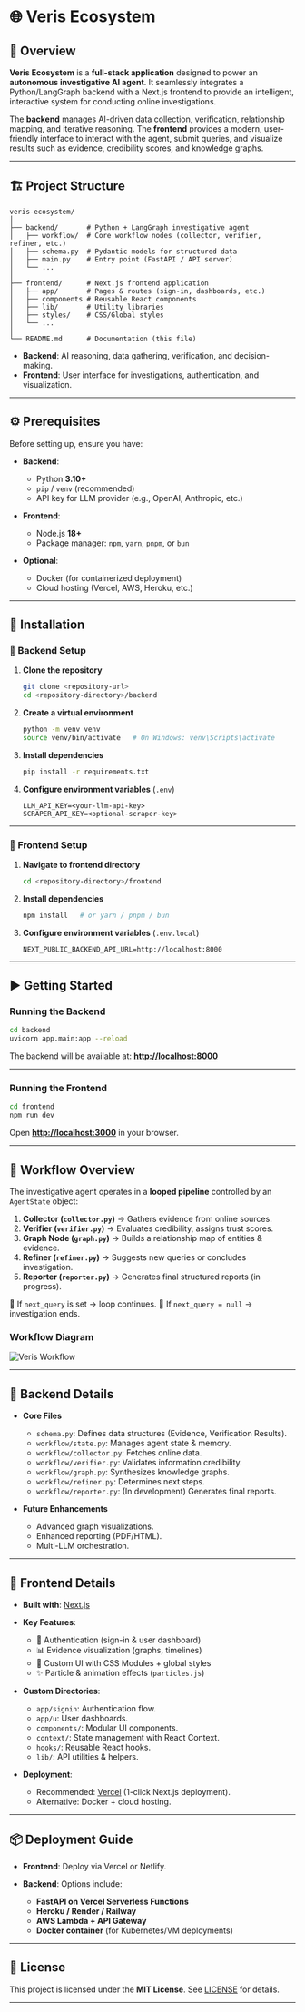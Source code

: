 # 🌐 Veris Ecosystem

## 📖 Overview

**Veris Ecosystem** is a **full-stack application** designed to power an **autonomous investigative AI agent**. It seamlessly integrates a Python/LangGraph backend with a Next.js frontend to provide an intelligent, interactive system for conducting online investigations.

The **backend** manages AI-driven data collection, verification, relationship mapping, and iterative reasoning. The **frontend** provides a modern, user-friendly interface to interact with the agent, submit queries, and visualize results such as evidence, credibility scores, and knowledge graphs.

---

## 🏗️ Project Structure

```
veris-ecosystem/
│
├── backend/       # Python + LangGraph investigative agent
│   ├── workflow/  # Core workflow nodes (collector, verifier, refiner, etc.)
│   ├── schema.py  # Pydantic models for structured data
│   ├── main.py    # Entry point (FastAPI / API server)
│   └── ...        
│
├── frontend/      # Next.js frontend application
│   ├── app/       # Pages & routes (sign-in, dashboards, etc.)
│   ├── components # Reusable React components
│   ├── lib/       # Utility libraries
│   ├── styles/    # CSS/Global styles
│   └── ...
│
└── README.md      # Documentation (this file)
```

* **Backend**: AI reasoning, data gathering, verification, and decision-making.
* **Frontend**: User interface for investigations, authentication, and visualization.

---

## ⚙️ Prerequisites

Before setting up, ensure you have:

* **Backend**:

  * Python **3.10+**
  * `pip` / `venv` (recommended)
  * API key for LLM provider (e.g., OpenAI, Anthropic, etc.)

* **Frontend**:

  * Node.js **18+**
  * Package manager: `npm`, `yarn`, `pnpm`, or `bun`

* **Optional**:

  * Docker (for containerized deployment)
  * Cloud hosting (Vercel, AWS, Heroku, etc.)

---

## 🚀 Installation

### 🔹 Backend Setup

1. **Clone the repository**

   ```bash
   git clone <repository-url>
   cd <repository-directory>/backend
   ```

2. **Create a virtual environment**

   ```bash
   python -m venv venv
   source venv/bin/activate   # On Windows: venv\Scripts\activate
   ```

3. **Install dependencies**

   ```bash
   pip install -r requirements.txt
   ```

4. **Configure environment variables** (`.env`)

   ```
   LLM_API_KEY=<your-llm-api-key>
   SCRAPER_API_KEY=<optional-scraper-key>
   ```

---

### 🔹 Frontend Setup

1. **Navigate to frontend directory**

   ```bash
   cd <repository-directory>/frontend
   ```

2. **Install dependencies**

   ```bash
   npm install   # or yarn / pnpm / bun
   ```

3. **Configure environment variables** (`.env.local`)

   ```
   NEXT_PUBLIC_BACKEND_API_URL=http://localhost:8000
   ```

---

## ▶️ Getting Started

### Running the Backend

```bash
cd backend
uvicorn app.main:app --reload
```

The backend will be available at: **[http://localhost:8000](http://localhost:8000)**

---

### Running the Frontend

```bash
cd frontend
npm run dev
```

Open **[http://localhost:3000](http://localhost:3000)** in your browser.

---

## 🔄 Workflow Overview

The investigative agent operates in a **looped pipeline** controlled by an `AgentState` object:

1. **Collector (`collector.py`)** → Gathers evidence from online sources.
2. **Verifier (`verifier.py`)** → Evaluates credibility, assigns trust scores.
3. **Graph Node (`graph.py`)** → Builds a relationship map of entities & evidence.
4. **Refiner (`refiner.py`)** → Suggests new queries or concludes investigation.
5. **Reporter (`reporter.py`)** → Generates final structured reports (in progress).

📌 If `next_query` is set → loop continues.
📌 If `next_query = null` → investigation ends.

### Workflow Diagram

![Veris Workflow](https://github.com/user-attachments/assets/431089ef-fdae-4633-88d1-91b169919bd8)

---

## 🔧 Backend Details

* **Core Files**

  * `schema.py`: Defines data structures (Evidence, Verification Results).
  * `workflow/state.py`: Manages agent state & memory.
  * `workflow/collector.py`: Fetches online data.
  * `workflow/verifier.py`: Validates information credibility.
  * `workflow/graph.py`: Synthesizes knowledge graphs.
  * `workflow/refiner.py`: Determines next steps.
  * `workflow/reporter.py`: (In development) Generates final reports.

* **Future Enhancements**

  * Advanced graph visualizations.
  * Enhanced reporting (PDF/HTML).
  * Multi-LLM orchestration.

---

## 🎨 Frontend Details

* **Built with**: [Next.js](https://nextjs.org/)

* **Key Features**:

  * 🔑 Authentication (sign-in & user dashboard)
  * 📊 Evidence visualization (graphs, timelines)
  * 🎨 Custom UI with CSS Modules + global styles
  * ✨ Particle & animation effects (`particles.js`)

* **Custom Directories**:

  * `app/signin`: Authentication flow.
  * `app/u`: User dashboards.
  * `components/`: Modular UI components.
  * `context/`: State management with React Context.
  * `hooks/`: Reusable React hooks.
  * `lib/`: API utilities & helpers.

* **Deployment**:

  * Recommended: [Vercel](https://vercel.com/) (1-click Next.js deployment).
  * Alternative: Docker + cloud hosting.

---

## 📦 Deployment Guide

* **Frontend**: Deploy via Vercel or Netlify.
* **Backend**: Options include:

  * **FastAPI on Vercel Serverless Functions**
  * **Heroku / Render / Railway**
  * **AWS Lambda + API Gateway**
  * **Docker container** (for Kubernetes/VM deployments)

---


## 📜 License

This project is licensed under the **MIT License**. See [LICENSE](LICENSE) for details.

---
